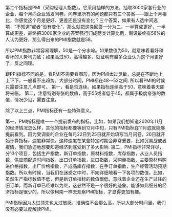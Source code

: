
第二个指标是PMI（采购经理人指数）。它采用抽样的方法，抽取3000家各行业的企业，每个月向企业派发问卷。问卷里所有的问题都只有三个答案——跟上个月相比，你感觉这个月是更好、更差还是没有变化？三个答案，如果有人选中间选项，“不知道”或者“没有变化”，那么就把这类回答一分为二，一半算成更好，一半算成更差，最终把3000家企业的答案强行归成两类计算比例，假设最终有58%的人认为更好，那么得出来的PMI指数就是58。

所以PMI指数非常容易理解，50是一个分水岭。如果数值为50，就意味着看好和看坏的人势均力敌；如果高过50，高得越多，就证明有越多企业认为这个月更好了，反之同理。

跟PPI指标不同的是，看PMI不需要看图形，因为PMI太过灵敏，总是在不断地上上下下，一般看不出趋势。大部分时间，PMI都在48～52之间. 所以看PMI的时候只需要注意几点即可。
第一，看是否连续。如果指标连续高于50，意味着春天即将来临。
第二，注意特别夸张的数值，高于55或者低于45，都属于极度夸张的数值，情况少见，需要注意。

除了以上三点，PMI指标还有一些特殊意义。

第一，PMI指标是唯一一个提前发布的指标。比如，如果我们想知道2020年11月的经济情况怎么样，其他的指标都要等到12月中旬，只有PMI指标在11月底就能够提前看到。因为受调查的企业在每月22日到25日就开始填写当月问卷，26日就开始计算指标，速度非常快。这种速度在某些特定时期会非常重要，比如贸易战或者疫情，我们急迫地想要知道经济到底受到了多大影响.
第二，PMI指标非常详尽，分13个项目，包括生产指数，新订单指数，原材料指数，库存指数，从业人员指数，供应商配送时间指数，出口订单指数，进口指数，采购量指数、主要原材料购进价格指数，出厂价格指数，产成品库存指数，在手订单指数，生产经营活动预期指数。所以有时候，当我们在迷惑之中时，不妨详细地看一下各项的数值。比如，虽然生产指标数值不低，但是新订单指标的数值很低，意味着企业还在生产过往的旧订单，而新订单已经难以为继，这必然不是一个很好的迹象。能够如此细分的经济指标是很少的，所以像柯南一样去观察PMI指标，才显得更加有趣。

PMI指标因为太过领先也太过敏感，准确性不会那么高，所以大部分时间里，我们没有必要过度解读PMI。